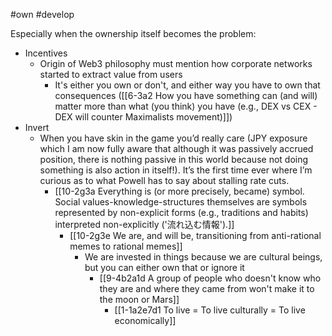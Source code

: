 #own #develop 

Especially when the ownership itself becomes the problem:
- Incentives
	- Origin of Web3 philosophy must mention how corporate networks started to extract value from users
		- It's either you own or don't, and either way you have to own that consequences ([[6-3a2 How you have something can (and will) matter more than what (you think) you have (e.g., DEX vs CEX - DEX will counter Maximalists movement)]])
- Invert
	- When you have skin in the game you’d really care (JPY exposure which I am now fully aware that although it was passively accrued position, there is nothing passive in this world because not doing something is also action in itself!). It’s the first time ever where I’m curious as to what Powell has to say about stalling rate cuts.
		- [[10-2g3a Everything is (or more precisely, became) symbol. Social values-knowledge-structures themselves are symbols represented by non-explicit forms (e.g., traditions and habits) interpreted non-explicitly ('流れ込む情報').]]
			- [[10-2g3e We are, and will be, transitioning from anti-rational memes to rational memes]]
				- We are invested in things because we are cultural beings, but you can either own that or ignore it
					- [[9-4b2a1d A group of people who doesn't know who they are and where they came from won't make it to the moon or Mars]]
						- [[1-1a2e7d1 To live = To live culturally = To live economically]]